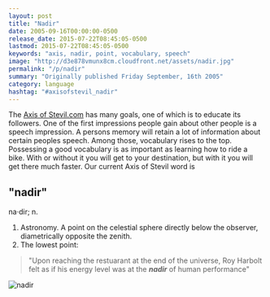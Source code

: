 ```yaml
---
layout: post
title: "Nadir"
date: 2005-09-16T00:00:00-0500
release_date: 2015-07-22T08:45:05-0500
lastmod: 2015-07-22T08:45:05-0500
keywords: "axis, nadir, point, vocabulary, speech"
image: "http://d3e878vmunx8cm.cloudfront.net/assets/nadir.jpg"
permalink: "/p/nadir"
summary: "Originally published Friday September, 16th 2005"
category: language
hashtag: "#axisofstevil_nadir"
---
```


[id_1]: http://d3e878vmunx8cm.cloudfront.net/assets/nadir.jpg "nadir"
The [Axis of Stevil.com](/ "Axis of Stevil.com") has many goals, one of which is to educate its followers. One of the first impressions people gain about other people is a speech impression. A persons memory will retain a lot of information about certain peoples speech. Among those, vocabulary rises to the top. Possessing a good vocabulary is as important as learning how to ride a bike. With or without it you will get to your destination, but with it you will get there much faster. Our current Axis of Stevil word is

## "nadir" ##

na·dir; n.

1. Astronomy. A point on the celestial sphere directly below the observer, diametrically opposite the zenith.
2. The lowest point:
 
> "Upon reaching the restuarant at the end of the universe, Roy Harbolt felt as if his energy level was at the ***nadir*** of human performance"

![nadir][id_1]
